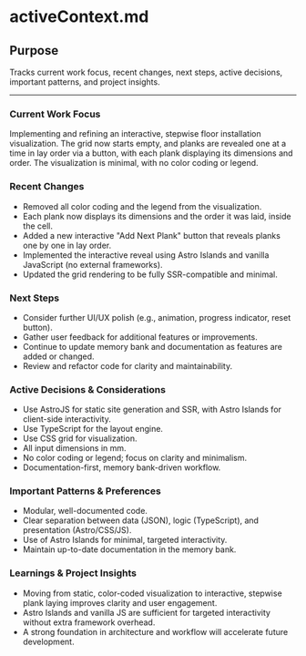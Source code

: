# activeContext.md

## Purpose
Tracks current work focus, recent changes, next steps, active decisions, important patterns, and project insights.

---

### Current Work Focus
Implementing and refining an interactive, stepwise floor installation visualization. The grid now starts empty, and planks are revealed one at a time in lay order via a button, with each plank displaying its dimensions and order. The visualization is minimal, with no color coding or legend.

### Recent Changes
- Removed all color coding and the legend from the visualization.
- Each plank now displays its dimensions and the order it was laid, inside the cell.
- Added a new interactive "Add Next Plank" button that reveals planks one by one in lay order.
- Implemented the interactive reveal using Astro Islands and vanilla JavaScript (no external frameworks).
- Updated the grid rendering to be fully SSR-compatible and minimal.

### Next Steps
- Consider further UI/UX polish (e.g., animation, progress indicator, reset button).
- Gather user feedback for additional features or improvements.
- Continue to update memory bank and documentation as features are added or changed.
- Review and refactor code for clarity and maintainability.

### Active Decisions & Considerations
- Use AstroJS for static site generation and SSR, with Astro Islands for client-side interactivity.
- Use TypeScript for the layout engine.
- Use CSS grid for visualization.
- All input dimensions in mm.
- No color coding or legend; focus on clarity and minimalism.
- Documentation-first, memory bank-driven workflow.

### Important Patterns & Preferences
- Modular, well-documented code.
- Clear separation between data (JSON), logic (TypeScript), and presentation (Astro/CSS/JS).
- Use of Astro Islands for minimal, targeted interactivity.
- Maintain up-to-date documentation in the memory bank.

### Learnings & Project Insights
- Moving from static, color-coded visualization to interactive, stepwise plank laying improves clarity and user engagement.
- Astro Islands and vanilla JS are sufficient for targeted interactivity without extra framework overhead.
- A strong foundation in architecture and workflow will accelerate future development.
